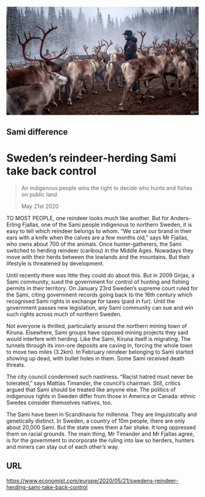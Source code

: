 ![](./images/20200523_EUP003_0.jpg)

## Sami difference

# Sweden’s reindeer-herding Sami take back control

> An indigenous people wins the right to decide who hunts and fishes on public land

> May 21st 2020

TO MOST PEOPLE, one reindeer looks much like another. But for Anders-Erling Fjallas, one of the Sami people indigenous to northern Sweden, it is easy to tell which reindeer belongs to whom. “We carve our brand in their ears with a knife when the calves are a few months old,” says Mr Fjallas, who owns about 700 of the animals. Once hunter-gatherers, the Sami switched to herding reindeer (caribou) in the Middle Ages. Nowadays they move with their herds between the lowlands and the mountains. But their lifestyle is threatened by development.

Until recently there was little they could do about this. But in 2009 Girjas, a Sami community, sued the government for control of hunting and fishing permits in their territory. On January 23rd Sweden’s supreme court ruled for the Sami, citing government records going back to the 16th century which recognised Sami rights in exchange for taxes (paid in fur). Until the government passes new legislation, any Sami community can sue and win such rights across much of northern Sweden.

Not everyone is thrilled, particularly around the northern mining town of Kiruna. Elsewhere, Sami groups have opposed mining projects they said would interfere with herding. Like the Sami, Kiruna itself is migrating. The tunnels through its iron-ore deposits are caving in, forcing the whole town to move two miles (3.2km). In February reindeer belonging to Sami started showing up dead, with bullet holes in them. Some Sami received death threats.

The city council condemned such nastiness. “Racist hatred must never be tolerated,” says Mattias Timander, the council’s chairman. Still, critics argued that Sami should be treated like anyone else. The politics of indigenous rights in Sweden differ from those in America or Canada: ethnic Swedes consider themselves natives, too.

The Sami have been in Scandinavia for millennia. They are linguistically and genetically distinct. In Sweden, a country of 10m people, there are only about 20,000 Sami. But the state owes them a fair shake. It long oppressed them on racial grounds. The main thing, Mr Timander and Mr Fjallas agree, is for the government to incorporate the ruling into law so herders, hunters and miners can stay out of each other’s way.

## URL

https://www.economist.com/europe/2020/05/21/swedens-reindeer-herding-sami-take-back-control
